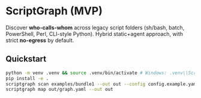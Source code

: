 # ScriptGraph (MVP)

Discover **who-calls-whom** across legacy script folders (sh/bash, batch, PowerShell, Perl, CLI-style Python). Hybrid static+agent approach, with strict **no-egress** by default.

## Quickstart

```bash
python -m venv .venv && source .venv/bin/activate # Windows: .venv\\Scripts\\activate
pip install -e .
scriptgraph scan examples/bundle1 --out out --config config.example.yaml
scriptgraph map out/graph.yaml --out out
```
